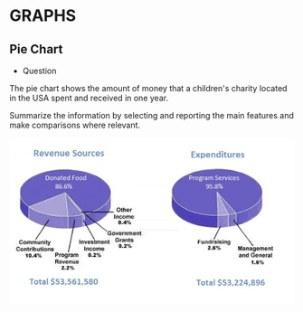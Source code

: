 # GRAPHS

## Pie Chart

- Question

The pie chart shows the amount of money that a children's charity located in the USA spent and received in one year.

Summarize the information by selecting and reporting the main features and make comparisons where relevant.

![Academic_IELTS_Writing_task_1_Sample_140](Academic_IELTS_Writing_task_1_Sample_140.png)
